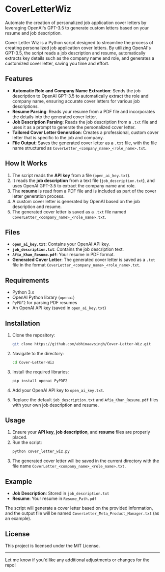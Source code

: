 # CoverLetterWiz
Automate the creation of personalized job application cover letters by leveraging OpenAI's GPT-3.5 to generate custom letters based on your resume and job description.


Cover Letter Wiz is a Python script designed to streamline the process of creating personalized job application cover letters. By utilizing OpenAI's GPT-3.5, the script reads a job description and resume, automatically extracts key details such as the company name and role, and generates a customized cover letter, saving you time and effort.

## Features

- **Automatic Role and Company Name Extraction**: Sends the job description to OpenAI GPT-3.5 to automatically extract the role and company name, ensuring accurate cover letters for various job descriptions.
- **Resume Parsing**: Reads your resume from a PDF file and incorporates the details into the generated cover letter.
- **Job Description Parsing**: Reads the job description from a `.txt` file and uses it as a prompt to generate the personalized cover letter.
- **Tailored Cover Letter Generation**: Creates a professional, custom cover letter that is specific to the job and company.
- **File Output**: Saves the generated cover letter as a `.txt` file, with the file name structured as `CoverLetter_<company_name>_<role_name>.txt`.

## How It Works

1. The script reads the **API key** from a file (`open_ai_key.txt`).
2. It reads the **job description** from a text file (`job_description.txt`), and uses OpenAI GPT-3.5 to extract the company name and role.
3. The **resume** is read from a PDF file and is included as part of the cover letter generation process.
4. A custom cover letter is generated by OpenAI based on the job description and resume.
5. The generated cover letter is saved as a `.txt` file named `CoverLetter_<company_name>_<role_name>.txt`.

## Files

- **`open_ai_key.txt`**: Contains your OpenAI API key.
- **`job_description.txt`**: Contains the job description text.
- **`Afia_Khan_Resume.pdf`**: Your resume in PDF format.
- **Generated Cover Letter**: The generated cover letter is saved as a `.txt` file in the format `CoverLetter_<company_name>_<role_name>.txt`.

## Requirements

- Python 3.x
- OpenAI Python library (`openai`)
- `PyPDF2` for parsing PDF resumes
- An OpenAI API key (saved in `open_ai_key.txt`)

## Installation

1. Clone the repository:
   ```bash
   git clone https://github.com/abhinaavsingh/Cover-Letter-Wiz.git
   ```
2. Navigate to the directory:
   ```bash
   cd Cover-Letter-Wiz
   ```
3. Install the required libraries:
   ```bash
   pip install openai PyPDF2
   ```

4. Add your OpenAI API key to `open_ai_key.txt`.

5. Replace the default `job_description.txt` and `Afia_Khan_Resume.pdf` files with your own job description and resume.

## Usage

1. Ensure your **API key**, **job description**, and **resume** files are properly placed.
2. Run the script:
   ```bash
   python cover_letter_wiz.py
   ```
3. The generated cover letter will be saved in the current directory with the file name `CoverLetter_<company_name>_<role_name>.txt`.

## Example

- **Job Description**: Stored in `job_description.txt`
- **Resume**: Your resume in `Resume_Path.pdf`

The script will generate a cover letter based on the provided information, and the output file will be named `CoverLetter_Meta_Product_Manager.txt` (as an example).

## License

This project is licensed under the MIT License.

---

Let me know if you'd like any additional adjustments or changes for the repo!

